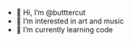 - 👋 Hi, I’m @butttercut
- 👀 I’m interested in art and music
- 🌱 I’m currently learning code


<!---
butttercut/butttercut is a ✨ special ✨ repository because its `README.md` (this file) appears on your GitHub profile.
You can click the Preview link to take a look at your changes.
--->
